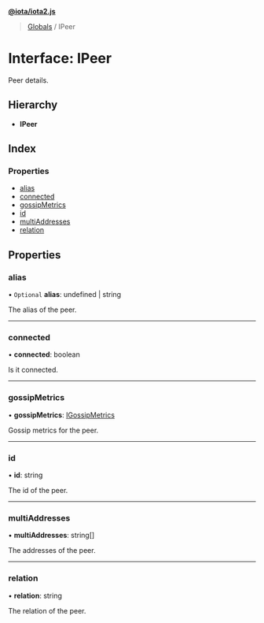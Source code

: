 **[@iota/iota2.js](../README.md)**

> [Globals](../README.md) / IPeer

# Interface: IPeer

Peer details.

## Hierarchy

* **IPeer**

## Index

### Properties

* [alias](ipeer.md#alias)
* [connected](ipeer.md#connected)
* [gossipMetrics](ipeer.md#gossipmetrics)
* [id](ipeer.md#id)
* [multiAddresses](ipeer.md#multiaddresses)
* [relation](ipeer.md#relation)

## Properties

### alias

• `Optional` **alias**: undefined \| string

The alias of the peer.

___

### connected

•  **connected**: boolean

Is it connected.

___

### gossipMetrics

•  **gossipMetrics**: [IGossipMetrics](igossipmetrics.md)

Gossip metrics for the peer.

___

### id

•  **id**: string

The id of the peer.

___

### multiAddresses

•  **multiAddresses**: string[]

The addresses of the peer.

___

### relation

•  **relation**: string

The relation of the peer.
